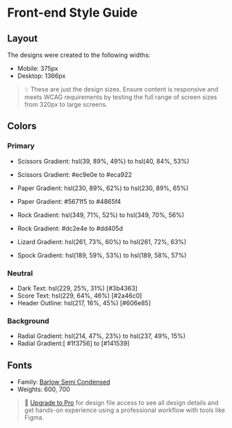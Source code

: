 # Front-end Style Guide

## Layout

The designs were created to the following widths:

- Mobile: 375px
- Desktop: 1366px

> 💡 These are just the design sizes. Ensure content is responsive and meets WCAG requirements by testing the full range of screen sizes from 320px to large screens.

## Colors

### Primary

- Scissors Gradient: hsl(39, 89%, 49%) to hsl(40, 84%, 53%)
- Scissors Gradient: 	#ec9e0e to #eca922

- Paper Gradient: hsl(230, 89%, 62%) to hsl(230, 89%, 65%)
- Paper Gradient: 	#5671f5	     to 	#4865f4

- Rock Gradient: hsl(349, 71%, 52%) to hsl(349, 70%, 56%)
- Rock Gradient: 	#dc2e4e to 	#dd405d


- Lizard Gradient: hsl(261, 73%, 60%) to hsl(261, 72%, 63%)
- Spock Gradient: hsl(189, 59%, 53%) to hsl(189, 58%, 57%)

### Neutral

- Dark Text: hsl(229, 25%, 31%) [#3b4363]
- Score Text: hsl(229, 64%, 46%) [#2a46c0]
- Header Outline: hsl(217, 16%, 45%) [#606e85]

### Background

- Radial Gradient: hsl(214, 47%, 23%) to hsl(237, 49%, 15%)
- Radial Gradient:[	#1f3756]     to 	[#141539]

## Fonts

- Family: [Barlow Semi Condensed](https://fonts.google.com/specimen/Barlow+Semi+Condensed)
- Weights: 600, 700

> 💎 [Upgrade to Pro](https://www.frontendmentor.io/pro?ref=style-guide) for design file access to see all design details and get hands-on experience using a professional workflow with tools like Figma.
